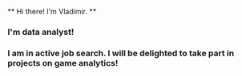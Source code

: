 ** Hi there! I'm Vladimir. **

### I'm data analyst! ###
### I am in active job search. I will be delighted to take part in projects on game analytics! ###

<!--
**Strangervl/Strangervl** is a ✨ _special_ ✨ repository because its `README.md` (this file) appears on your GitHub profile.
-->
